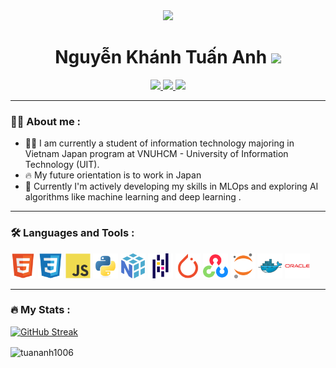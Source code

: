 <div id="header" align="center">
  <img src="https://media3.giphy.com/media/qgQUggAC3Pfv687qPC/giphy.gif" height="200"/>
  <h1>
    Nguyễn Khánh Tuấn Anh
    <img src="https://media.giphy.com/media/hvRJCLFzcasrR4ia7z/giphy.gif" height="50"/>
  </h1>
  

            
</div>
<div id="badges" align="center">
  <a href="https://www.facebook.com/tuananhuit/">
    <img src="https://img.shields.io/badge/Facebook-blue?logo=Facebook&logoColor=white&style=for-the-badge" />
  </a>
   <a href="mailto:22520055@gm.uit.edu.vn">
    <img src="https://img.shields.io/badge/Gmail-red?logo=Gmail&logoColor=white&style=for-the-badge" />
  </a>
  <a href="https://www.linkedin.com/in/nguy%E1%BB%85n-kh%C3%A1nh-tu%E1%BA%A5n-anh-82505a285/">
    <img src="https://img.shields.io/badge/LinkedIn-blue?logo=LinkedIn&logoColor=white&style=for-the-badge" />
  </a>
</div>


---

### 👨‍💻 About me :
- 👨‍🎓 I am currently a student of information technology majoring in Vietnam Japan program at VNUHCM - University of Information Technology (UIT).
- 🔥 My future orientation is to work in Japan
- 📖 Currently I'm actively developing my skills in MLOps and exploring AI algorithms like machine learning and deep learning .

--- 

### 🛠️ Languages and Tools :
<div>
  <img src="https://github.com/devicons/devicon/blob/master/icons/html5/html5-original.svg" width="40" />
  <img src="https://github.com/devicons/devicon/blob/master/icons/css3/css3-original.svg" width="40" />
  <img src="https://github.com/devicons/devicon/blob/master/icons/javascript/javascript-original.svg" width="40" />
  <img src="https://github.com/devicons/devicon/blob/master/icons/python/python-original.svg" width="40" />
  <img src="https://github.com/devicons/devicon/blob/master/icons/numpy/numpy-original.svg" width="40" />
  <img src="https://github.com/devicons/devicon/blob/master/icons/pandas/pandas-original.svg" width="40" />
  <img src="https://github.com/devicons/devicon/blob/master/icons/pytorch/pytorch-original.svg" width="40" />
  <img src="https://github.com/devicons/devicon/blob/master/icons/opencv/opencv-original.svg" width="40" />
  <img src="https://github.com/devicons/devicon/blob/master/icons/jupyter/jupyter-original.svg" width="40" />
    <img src="https://github.com/devicons/devicon/blob/master/icons/docker/docker-original.svg" width="40" />
  <img src="https://github.com/devicons/devicon/blob/master/icons/oracle/oracle-original.svg" width="40" />
</div>

---

### 🔥 My Stats :
[![GitHub Streak](http://github-readme-streak-stats.herokuapp.com?user=TuanAnh1006&theme=tokyonight_duo&border_radius=10)](https://git.io/streak-stats)

<p>
<img align="center" src="https://github-readme-stats.vercel.app/api/top-langs?username=tuananh1006&show_icons=true&locale=en&layout=compact" alt="tuananh1006"   />
</p>
